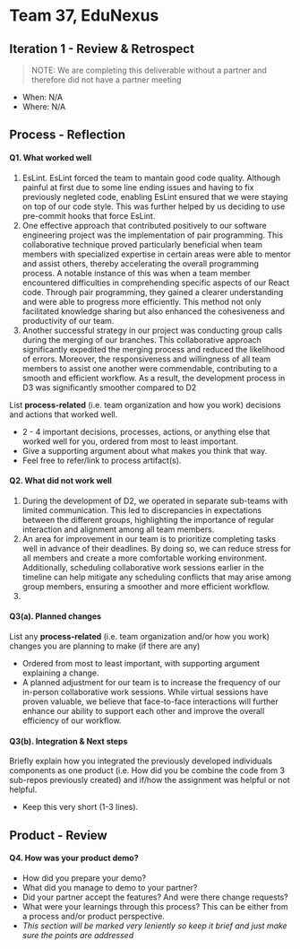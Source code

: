 # Team 37, EduNexus


## Iteration 1 - Review & Retrospect

> NOTE: We are completing this deliverable without a partner and therefore did not have a partner meeting

 * When: N/A
 * Where: N/A

## Process - Reflection


#### Q1. What worked well

1. EsLint. EsLint forced the team to mantain good code quality. Although painful at first due to some line ending issues
and having to fix previously negleted code, enabling EsLint ensured that we were staying on top of our code style. This 
was further helped by us deciding to use pre-commit hooks that force EsLint. 
2. One effective approach that contributed positively to our software engineering project was the implementation of pair programming. This collaborative technique proved particularly beneficial when team members with specialized expertise in certain areas were able to mentor and assist others, thereby accelerating the overall programming process. A notable instance of this was when a team member encountered difficulties in comprehending specific aspects of our React code. Through pair programming, they gained a clearer understanding and were able to progress more efficiently. This method not only facilitated knowledge sharing but also enhanced the cohesiveness and productivity of our team.
3. Another successful strategy in our project was conducting group calls during the merging of our branches. This collaborative approach significantly expedited the merging process and reduced the likelihood of errors. Moreover, the responsiveness and willingness of all team members to assist one another were commendable, contributing to a smooth and efficient workflow. As a result, the development process in D3 was significantly smoother compared to D2

List **process-related** (i.e. team organization and how you work) decisions and actions that worked well.


 * 2 - 4 important decisions, processes, actions, or anything else that worked well for you, ordered from most to least important.
 * Give a supporting argument about what makes you think that way.
 * Feel free to refer/link to process artifact(s).

#### Q2. What did not work well

1. During the development of D2, we operated in separate sub-teams with limited communication. This led to discrepancies in expectations between the different groups, highlighting the importance of regular interaction and alignment among all team members.
2. An area for improvement in our team is to prioritize completing tasks well in advance of their deadlines. By doing so, we can reduce stress for all members and create a more comfortable working environment. Additionally, scheduling collaborative work sessions earlier in the timeline can help mitigate any scheduling conflicts that may arise among group members, ensuring a smoother and more efficient workflow.
3. 


#### Q3(a). Planned changes

List any **process-related** (i.e. team organization and/or how you work) changes you are planning to make (if there are any)

 * Ordered from most to least important, with supporting argument explaining a change.
 * A planned adjustment for our team is to increase the frequency of our in-person collaborative work sessions. While virtual sessions have proven valuable, we believe that face-to-face interactions will further enhance our ability to support each other and improve the overall efficiency of our workflow.

#### Q3(b). Integration & Next steps
Briefly explain how you integrated the previously developed individuals components as one product (i.e. How did you be combine the code from 3 sub-repos previously created) and if/how the assignment was helpful or not helpful.

 * Keep this very short (1-3 lines).


## Product - Review

#### Q4. How was your product demo?
 * How did you prepare your demo?
 * What did you manage to demo to your partner?
 * Did your partner accept the features? And were there change requests?
 * What were your learnings through this process? This can be either from a process and/or product perspective.
 * *This section will be marked very leniently so keep it brief and just make sure the points are addressed*
